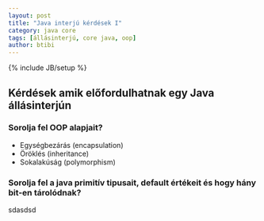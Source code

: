 ```yaml
---
layout: post
title: "Java interjú kérdések I"
category: java core
tags: [állásinterjú, core java, oop]
author: btibi
---
```

{% include JB/setup %}

## Kérdések amik előfordulhatnak egy Java állásinterjún

### Sorolja fel OOP alapjait?
- Egységbezárás (encapsulation)
- Öröklés (inheritance)
- Sokalakúság (polymorphism)

### Sorolja fel a java primitív tipusait, default értékeit és hogy hány bit-en tárolódnak?
sdasdsd
